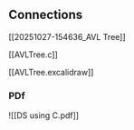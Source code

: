 

## Connections
[[20251027-154636_AVL Tree]]

[[AVLTree.c]]

[[AVLTree.excalidraw]]

### PDf

![[DS using C.pdf]]